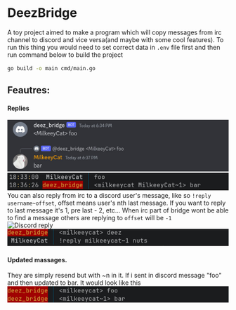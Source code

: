 # DeezBridge

A toy project aimed to make a program which will copy messages from irc channel to discord and vice versa(and maybe with some cool features).
To run this thing you would need to set correct data in `.env` file first and then run command below to build the project

```bash
go build -o main cmd/main.go
```

## Feautres:

#### Replies
![Discord replies](images/discord_replies.jpg) <br/>
![Irc replies](images/irc_replies.jpg) <br/>
You can also reply from irc to a discord user's message, like so `!reply username~offset`, offset means user's nth last message.
If you want to reply to last message it's 1, pre last - 2, etc... When irc part of bridge wont be able to find a message others are replying to `offset` will be `-1`<br/>
![Discord reply](discord_reply_from_irc.jpg) <br/>
![Irc reply](images/irc_reply.jpg) <br/>

#### Updated massages.
They are simply resend but with ~n in it. If i sent in discord message "foo" and then updated to bar. It would look like this <br/>
![Updated message in irc](images/updated_message.jpg) <br/>
